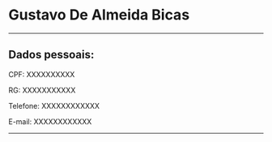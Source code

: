 # Gustavo De Almeida Bicas

---

## Dados pessoais:

CPF: XXXXXXXXXX

RG: XXXXXXXXXXX

Telefone: XXXXXXXXXXXX

E-mail: XXXXXXXXXXXX

---